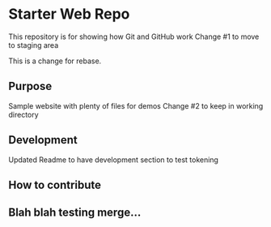 # Starter Web Repo

This repository is for showing how Git and GitHub work
Change #1 to move to staging area 

This is a change for rebase.

## Purpose

Sample website with plenty of files for demos
Change #2 to keep in working directory

## Development

Updated Readme to have development section to test tokening

## How to contribute

## Blah blah testing merge...